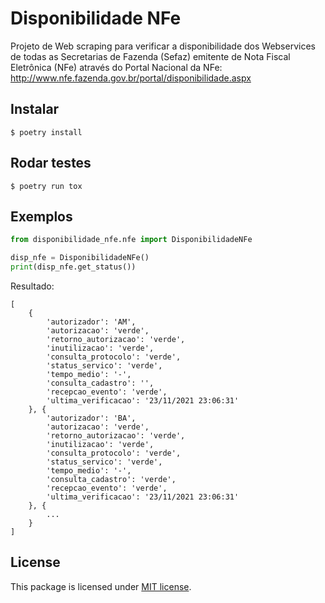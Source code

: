 # Disponibilidade NFe

Projeto de Web scraping para verificar a disponibilidade dos Webservices de todas as Secretarias de Fazenda (Sefaz) emitente de Nota Fiscal Eletrônica (NFe) através do Portal Nacional da NFe: http://www.nfe.fazenda.gov.br/portal/disponibilidade.aspx


## Instalar

```console
$ poetry install
```

## Rodar testes

```console
$ poetry run tox
```

## Exemplos

```python
from disponibilidade_nfe.nfe import DisponibilidadeNFe

disp_nfe = DisponibilidadeNFe()
print(disp_nfe.get_status())
```

Resultado:
```console
[
    {
        'autorizador': 'AM',
        'autorizacao': 'verde',
        'retorno_autorizacao': 'verde',
        'inutilizacao': 'verde',
        'consulta_protocolo': 'verde',
        'status_servico': 'verde',
        'tempo_medio': '-',
        'consulta_cadastro': '',
        'recepcao_evento': 'verde',
        'ultima_verificacao': '23/11/2021 23:06:31'
    }, {
        'autorizador': 'BA',
        'autorizacao': 'verde',
        'retorno_autorizacao': 'verde',
        'inutilizacao': 'verde',
        'consulta_protocolo': 'verde',
        'status_servico': 'verde',
        'tempo_medio': '-',
        'consulta_cadastro': 'verde',
        'recepcao_evento': 'verde',
        'ultima_verificacao': '23/11/2021 23:06:31'
    }, {
        ...
    }
]
```

## License

This package is licensed under [MIT license](/LICENSE).